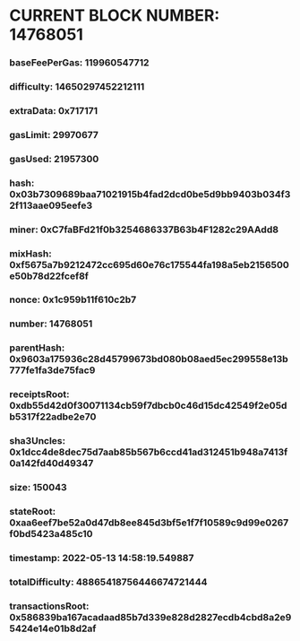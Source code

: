 # CURRENT BLOCK NUMBER: 14768051

### baseFeePerGas: 119960547712
### difficulty: 14650297452212111
### extraData: 0x717171
### gasLimit: 29970677
### gasUsed: 21957300
### hash: 0x03b7309689baa71021915b4fad2dcd0be5d9bb9403b034f32f113aae095eefe3
### miner: 0xC7faBFd21f0b3254686337B63b4F1282c29AAdd8
### mixHash: 0xf5675a7b9212472cc695d60e76c175544fa198a5eb2156500e50b78d22fcef8f
### nonce: 0x1c959b11f610c2b7
### number: 14768051
### parentHash: 0x9603a175936c28d45799673bd080b08aed5ec299558e13b777fe1fa3de75fac9
### receiptsRoot: 0xdb55d42d0f30071134cb59f7dbcb0c46d15dc42549f2e05db5317f22adbe2e70
### sha3Uncles: 0x1dcc4de8dec75d7aab85b567b6ccd41ad312451b948a7413f0a142fd40d49347
### size: 150043
### stateRoot: 0xaa6eef7be52a0d47db8ee845d3bf5e1f7f10589c9d99e0267f0bd5423a485c10
### timestamp: 2022-05-13 14:58:19.549887
### totalDifficulty: 48865418756446674721444
### transactionsRoot: 0x586839ba167acadaad85b7d339e828d2827ecdb4cbd8a2e95424e14e01b8d2af

